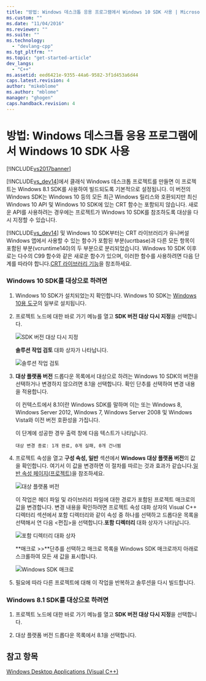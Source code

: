 ```yaml
---
title: "방법: Windows 데스크톱 응용 프로그램에서 Windows 10 SDK 사용 | Microsoft Docs"
ms.custom: ""
ms.date: "11/04/2016"
ms.reviewer: ""
ms.suite: ""
ms.technology: 
  - "devlang-cpp"
ms.tgt_pltfrm: ""
ms.topic: "get-started-article"
dev_langs: 
  - "C++"
ms.assetid: eed6421e-9355-44a6-9582-3f1d453a6d44
caps.latest.revision: 4
author: "mikeblome"
ms.author: "mblome"
manager: "ghogen"
caps.handback.revision: 4
---
```

# 방법: Windows 데스크톱 응용 프로그램에서 Windows 10 SDK 사용
[!INCLUDE[vs2017banner](../assembler/inline/includes/vs2017banner.md)]

[!INCLUDE[vs_dev14](../ide/includes/vs_dev14_md.md)]에서 클래식 Windows 데스크톱 프로젝트를 만들면 이 프로젝트는 Windows 8.1 SDK를 사용하여 빌드되도록 기본적으로 설정됩니다. 이 버전의 Windows SDK는 Windows 10 등의 모든 최근 Windows 릴리스와 호환되지만 최신 Windows 10 API 및 Windows 10 SDK에 있는 CRT 함수는 포함되지 않습니다. 새로운 API를 사용하려는 경우에는 프로젝트가 Windows 10 SDK를 참조하도록 대상을 다시 지정할 수 있습니다.  
  
 [!INCLUDE[vs_dev14](../ide/includes/vs_dev14_md.md)] 및 Windows 10 SDK부터는 CRT 라이브러리가 유니버설 Windows 앱에서 사용할 수 있는 함수가 포함된 부분\(ucrtbase\)과 다른 모든 항목이 포함된 부분\(vcruntime140\)의 두 부분으로 분리되었습니다. Windows 10 SDK 이후로는 다수의 C99 함수와 같은 새로운 함수가 있으며, 이러한 함수를 사용하려면 다음 단계를 따라야 합니다.[CRT 라이브러리 기능](../c-runtime-library/crt-library-features.md)을 참조하세요.  
  
### Windows 10 SDK를 대상으로 하려면  
  
1.  Windows 10 SDK가 설치되었는지 확인합니다. Windows 10 SDK는 [Windows 10용 도구](http://go.microsoft.com/fwlink/?LinkID=617631)의 일부로 설치됩니다.  
  
2.  프로젝트 노드에 대한 바로 가기 메뉴를 열고 **SDK 버전 대상 다시 지정**을 선택합니다.  
  
     ![SDK 버전 대상 다시 지정](../windows/media/retargetingwindowssdk1.png "RetargetingWindowsSDK1")  
  
     **솔루션 작업 검토** 대화 상자가 나타납니다.  
  
     ![솔루션 작업 검토](../windows/media/retargetingwindowssdk2.png "RetargetingWindowsSDK2")  
  
3.  **대상 플랫폼 버전** 드롭다운 목록에서 대상으로 하려는 Windows 10 SDK의 버전을 선택하거나 변경하지 않으려면 8.1을 선택합니다. 확인 단추를 선택하여 변경 내용을 적용합니다.  
  
     이 컨텍스트에서 8.1이란 Windows SDK를 말하며 이는 또는 Windows 8, Windows Server 2012, Windows 7, Windows Server 2008 및 Windows Vista와 이전 버전 호환성을 가집니다.  
  
     이 단계에 성공한 경우 출력 창에 다음 텍스트가 나타납니다.  
  
     `대상 변경 종료: 1개 완료, 0개 실패, 0개 건너뜀`  
  
4.  프로젝트 속성을 열고 **구성 속성, 일반** 섹션에서 **Windows 대상 플랫폼 버전**의 값을 확인합니다. 여기서 이 값을 변경하면 이 절차를 따르는 것과 효과가 같습니다.[일반 속성 페이지\(프로젝트\)](../ide/general-property-page-project.md)을 참조하세요.  
  
     ![대상 플랫폼 버전](../windows/media/retargetingwindowssdk3.png "RetargetingWindowsSDK3")  
  
     이 작업은 헤더 파일 및 라이브러리 파일에 대한 경로가 포함된 프로젝트 매크로의 값을 변경합니다. 변경 내용을 확인하려면 프로젝트 속성 대화 상자의 Visual C\+\+ 디렉터리 섹션에서 포함 디렉터리와 같이 속성 중 하나를 선택하고 드롭다운 목록을 선택해서 연 다음 \<편집\>을 선택합니다.**포함 디렉터리** 대화 상자가 나타납니다.  
  
     ![포함 디렉터리 대화 상자](../windows/media/retargetingwindowssdk4.png "RetargetingWindowsSDK4")  
  
     **매크로 \>\>**단추를 선택하고 매크로 목록을 Windows SDK 매크로까지 아래로 스크롤하여 모든 새 값을 표시합니다.  
  
     ![Windows SDK 매크로](../windows/media/retargetingwindowssdk5.png "RetargetingWindowsSDK5")  
  
5.  필요에 따라 다른 프로젝트에 대해 이 작업을 반복하고 솔루션을 다시 빌드합니다.  
  
### Windows 8.1 SDK를 대상으로 하려면  
  
1.  프로젝트 노드에 대한 바로 가기 메뉴를 열고 **SDK 버전 대상 다시 지정**을 선택합니다.  
  
2.  대상 플랫폼 버전 드롭다운 목록에서 8.1을 선택합니다.  
  
## 참고 항목  
 [Windows Desktop Applications \(Visual C\+\+\)](../windows/how-to-use-the-windows-10-sdk-in-a-windows-desktop-application.md)